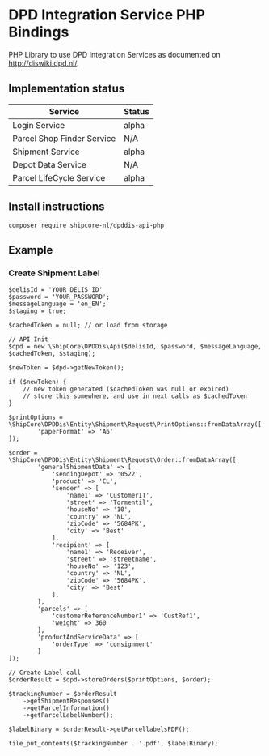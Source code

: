 # DPD Integration Service PHP Bindings

PHP Library to use DPD Integration Services as documented on http://diswiki.dpd.nl/.

## Implementation status

| Service                                               | Status                    |
| ----------------------------------------------------- | ------------------------- |
| Login Service                                         | alpha                     |
| Parcel Shop Finder Service                            | N/A                       |
| Shipment Service                                      | alpha                     |
| Depot Data Service                                    | N/A                       |
| Parcel LifeCycle Service                              | alpha                     |

## Install instructions

```
composer require shipcore-nl/dpddis-api-php
```

## Example

### Create Shipment Label

```
$delisId = 'YOUR_DELIS_ID'
$password = 'YOUR_PASSWORD';
$messageLanguage = 'en_EN';
$staging = true;

$cachedToken = null; // or load from storage 

// API Init
$dpd = new \ShipCore\DPDDis\Api($delisId, $password, $messageLanguage, $cachedToken, $staging);

$newToken = $dpd->getNewToken();

if ($newToken) {
    // new token generated ($cachedToken was null or expired)
    // store this somewhere, and use in next calls as $cachedToken
}

$printOptions = \ShipCore\DPDDis\Entity\Shipment\Request\PrintOptions::fromDataArray([
        'paperFormat' => 'A6'
]);

$order = \ShipCore\DPDDis\Entity\Shipment\Request\Order::fromDataArray([
        'generalShipmentData' => [
            'sendingDepot' => '0522',
            'product' => 'CL',
            'sender' => [
                'name1' => 'CustomerIT',
                'street' => 'Tormentil',
                'houseNo' => '10',
                'country' => 'NL',
                'zipCode' => '5684PK',
                'city' => 'Best'
            ],
            'recipient' => [
                'name1' => 'Receiver',
                'street' => 'streetname',
                'houseNo' => '123',
                'country' => 'NL',
                'zipCode' => '5684PK',
                'city' => 'Best'
            ],
        ],
        'parcels' => [
            'customerReferenceNumber1' => 'CustRef1',
            'weight' => 360
        ],
        'productAndServiceData' => [
            'orderType' => 'consignment'
        ]
]);

// Create Label call
$orderResult = $dpd->storeOrders($printOptions, $order);

$trackingNumber = $orderResult
    ->getShipmentResponses()
    ->getParcelInformation()
    ->getParcelLabelNumber();

$labelBinary = $orderResult->getParcellabelsPDF();

file_put_contents($trackingNumber . '.pdf', $labelBinary);

```
